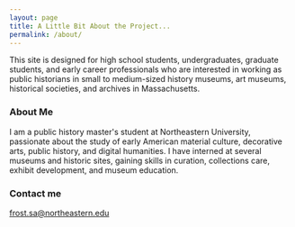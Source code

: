 ```yaml
---
layout: page
title: A Little Bit About the Project...
permalink: /about/
---
```


This site is designed for high school students, undergraduates, graduate students, and early career professionals who are interested in working as public historians in small to medium-sized history museums, art museums, historical societies, and archives in Massachusetts. 

### About Me

I am a public history master's student at Northeastern University, passionate about the study of early American material culture, decorative arts, public history, and digital humanities. I have interned at several museums and historic sites, gaining skills in curation, collections care, exhibit development, and museum education.

### Contact me

frost.sa@northeastern.edu

